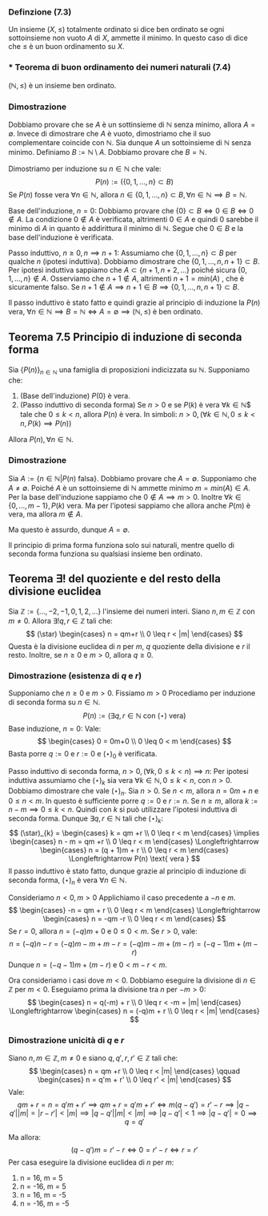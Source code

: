 ### Definzione (7.3)
Un insieme $(X, \leq)$ totalmente ordinato si dice ben ordinato se ogni sottoinsieme non vuoto $A$ di $X$, ammette il minimo. In questo caso di dice che $\leq$ è un buon ordinamento su $X$.

### * Teorema di buon ordinamento dei numeri naturali (7.4)
$(\mathbb{N}, \leq)$ è un insieme ben ordinato.

### Dimostrazione
Dobbiamo provare che se $A$ è un sottinsieme di $\mathbb{N}$ senza minimo, allora $A = \emptyset$.
Invece di dimostrare che $A$ è vuoto, dimostriamo che il suo complementare coincide con $\mathbb{N}$.
Sia dunque $A$ un sottoinsieme di $\mathbb{N}$ senza minimo. Definiamo $B:= \mathbb{N} \setminus A$. Dobbiamo provare che $B = \mathbb{N}$.

Dimostriamo per induzione su $n \in \mathbb{N}$ che vale:
$$
P(n) := \left( \{ 0,1,\dots, n \} \subset B \right)
$$
Se $P(n)$ fosse vera $\forall n\in \mathbb{N}$, allora $n \in \{ 0,1,\dots,n \} \subset B, \forall n \in \mathbb{N} \implies B = \mathbb{N}$.

Base dell'induzione, $n = 0$:
Dobbiamo provare che $\{ 0 \} \subset B \Longleftrightarrow 0 \in B \Longleftrightarrow 0 \not\in A$. La condizione $0 \not\in A$ è verificata, altrimenti $0 \in A$ e quindi $0$ sarebbe il minimo di $A$ in quanto è addirittura il minimo di $\mathbb{N}$. Segue che $0 \in B$ e la base dell'induzione è verificata.

Passo induttivo, $n \geq 0, n \implies  n+1$:
Assumiamo che $\{ 0,1,\dots,n \}\subset B$ per qualche $n$ (ipotesi induttiva).
Dobbiamo dimostrare che $\{ 0,1,\dots, n, n+1 \} \subset B$.
Per ipotesi induttiva sappiamo che $A \subset  \{ n+1, n+2, \dots \}$ poiché sicura $\{ 0,1, \dots, n \} \not\in A$. Osserviamo che $n+1 \not\in A$, altrimenti $n+1=min(A)$ , che è sicuramente falso. Se $n+1 \not\in A \implies n+1 \in B \implies \{ 0,1,\dots,n,n+1 \} \subset B$.

Il passo induttivo è stato fatto e quindi grazie al principio di induzione la $P(n)$ vera, $\forall n \in \mathbb{N} \implies B = \mathbb{N} \Longleftrightarrow A = \emptyset \implies (\mathbb{N}, \leq)$ è ben ordinato.

## Teorema 7.5 Principio di induzione di seconda forma
Sia $\{ P(n) \}_{n \in \mathbb{N}}$ una famiglia di proposizioni indicizzata su $\mathbb{N}$.
Supponiamo che:
1. (Base dell'induzione) $P(0)$ è vera.
2. (Passo induttivo di seconda forma) Se $n > 0$ e se $P(k)$ è vera $\forall k \in \mathbb{N}$$ tale che $0\leq k <n$, allora $P(n)$ è vera. In simboli:
   $n > 0, \left( \forall k \in \mathbb{N}, 0\leq k<n, P(k) \implies P(n) \right)$

Allora $P(n), \forall n \in \mathbb{N}$.

### Dimostrazione
Sia $A:=\{ n \in \mathbb{N} | P(n) \text{ falsa} \}$.
Dobbiamo provare che $A = \emptyset$.
Supponiamo che $A \neq \emptyset$.
Poiché $A$ è un sottoinsieme di $\mathbb{N}$ ammette minimo $m = min(A) \in A$.
Per la base dell'induzione sappiamo che $0 \not\in A \implies m > 0$.
Inoltre $\forall k \in \{ 0, \dots, m-1 \}, P(k)\text{ vera}$. Ma per l'ipotesi sappiamo che allora anche $P(m)$ è vera, ma allora $m \not\in A$.

Ma questo è assurdo, dunque $A = \emptyset$.

Il principio di prima forma funziona solo sui naturali, mentre quello di seconda forma funziona su qualsiasi insieme ben ordinato.
## Teorema $\exists!$ del quoziente e del resto della divisione euclidea
Sia $\mathbb{Z} := \{ \dots,-2, -1, 0, 1, 2, \dots \}$ l'insieme dei numeri interi.
Siano $n, m \in \mathbb{Z}$ con $m \neq 0$. Allora $\exists!q,r \in \mathbb{Z}$ tali che:
$$
(\star) \begin{cases}
n = qm+r \\
0 \leq r < |m|
\end{cases}
$$
Questa è la divisione euclidea di $n$ per $m$, $q$ quoziente della divisione e $r$ il resto.
Inoltre, se $n \geq 0$ e $m > 0$, allora $q \geq 0$.

### Dimostrazione (esistenza di $q$ e $r$)
Supponiamo che $n \geq 0$ e $m > 0$. Fissiamo $m > 0$ Procediamo per induzione di seconda forma su $n \in \mathbb{N}$.
$$
P(n) := \left( \exists q,r \in \mathbb{N} \text{ con } (\star) \text{ vera} \right) 
$$
Base induzione, $n = 0$:
Vale:
$$
\begin{cases}
0 = 0m+0 \\
0 \leq 0 < m
\end{cases}
$$
Basta porre $q := 0$ e $r:= 0$ e $(\star)_{0}$ è verificata.

Passo induttivo di seconda forma, $n>0, (\forall k, 0 \leq k<n) \implies n$:
Per ipotesi induttiva assumiamo che $(\star)_{k}$ sia vera $\forall k \in \mathbb{N}, 0 \leq k<n$, con $n>0$.
Dobbiamo dimostrare che vale $(\star)_{n}$. 
Sia $n>0$. 
Se $n < m$, allora $n = 0m+n$ e $0\leq n <m$. In questo è sufficiente porre $q:=0$ e $r:=n$.
Se $n \geq m$, allora $k := n - m \implies  0 \leq k < n$. Quindi con $k$ si può utilizzare l'ipotesi induttiva di seconda forma.
Dunque $\exists q,r \in \mathbb{N}$ tali che $(\star)_{k}$:
$$
(\star)_{k} = \begin{cases}
k = qm +r \\
0 \leq r < m
\end{cases}
\implies
\begin{cases}
n - m = qm +r \\
0 \leq r < m
\end{cases}
\Longleftrightarrow
\begin{cases}
n = (q + 1)m + r \\
0 \leq r < m
\end{cases}
\Longleftrightarrow
P(n) \text{ vera }
$$
Il passo induttivo è stato fatto, dunque grazie al principio di induzione di seconda forma, $(\star)_{n}$ è vera $\forall n \in \mathbb{N}$.

Consideriamo $n < 0, m > 0$
Applichiamo il caso precedente a $-n$ e $m$.
$$
\begin{cases}
-n = qm + r \\
0 \leq r < m
\end{cases}
\Longleftrightarrow
\begin{cases}
n = -qm -r \\
0 \leq r < m
\end{cases}
$$
Se $r = 0$, allora $n = (-q)m + 0$ e $0 \leq 0 < m$.
Se $r > 0$, vale:
$$
n = (-q)n - r = (-q)m - m + m - r = (-q)m - m + (m - r) = (-q - 1)m + (m - r)
$$
Dunque $n = (-q - 1)m + (m - r)$ e $0 < m - r < m$.

Ora consideriamo i casi dove $m < 0$.
Dobbiamo eseguire la divisione di $n \in \mathbb{Z}$ per $m < 0$. Eseguiamo prima la divisione tra $n$ per $-m > 0$:
$$
\begin{cases}
n = q(-m) + r \\
0 \leq r < -m = |m|
\end{cases}
\Longleftrightarrow
\begin{cases}
n = (-q)m + r \\
0 \leq r < |m|
\end{cases}
$$
### Dimostrazione unicità di $q$ e $r$
Siano $n, m \in \mathbb{Z}, m \neq 0$ e siano $q, q', r, r' \in \mathbb{Z}$ tali che:
$$
\begin{cases}
n = qm +r \\
0 \leq r < |m|
\end{cases}
\qquad
\begin{cases}
n = q'm + r' \\
0 \leq r' < |m|
\end{cases}
$$
Vale:
$$
qm + r = n = q'm + r' \implies qm +r = q'm + r' \Longleftrightarrow m(q - q') = r' - r \implies |q - q'||m| = |r - r'| < |m| \implies  |q-q'||m| < |m| \implies  |q - q'| < 1 \implies  |q-q'| = 0 \implies  q = q'
$$

Ma allora:
$$
(q-q')m = r' - r \Longleftrightarrow  0 = r'-r \Longleftrightarrow  r = r'
$$
Per casa eseguire la divisione euclidea di $n$ per $m$:
1. n = 16, m = 5
2. n = -16, m = 5
3. n = 16, m = -5
4. n = -16, m = -5